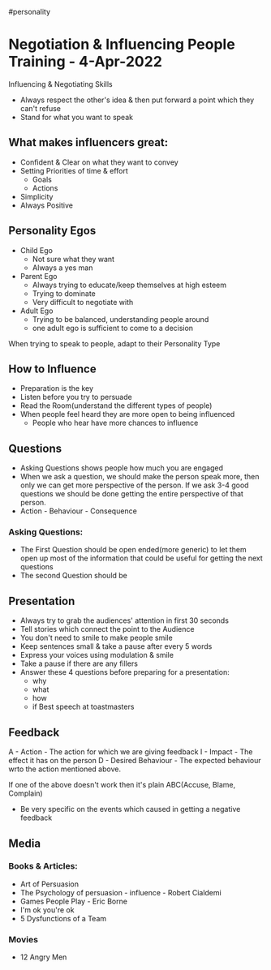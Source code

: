 #personality
# Negotiation & Influencing People Training - 4-Apr-2022

Influencing & Negotiating Skills
- Always respect the other's idea & then put forward a point which they can't refuse
- Stand for what you want to speak

## What makes influencers great:
- Confident & Clear on what they want to convey
- Setting Priorities of time & effort
	- Goals
	- Actions
- Simplicity
- Always Positive

## Personality Egos
- Child Ego
	- Not sure what they want 
	- Always a yes man
- Parent Ego
	- Always trying to educate/keep themselves at high esteem
	- Trying to dominate
	- Very difficult to negotiate with
- Adult Ego
	- Trying to be balanced, understanding people around
	- one adult ego is sufficient to come to a decision

When trying to speak to people, adapt to their Personality Type

## How to Influence
- Preparation is the key
- Listen before you try to persuade
- Read the Room(understand the different types of people)
- When people feel heard they are more open to being influenced
	- People who hear have more chances to influence

## Questions
- Asking Questions shows people how much you are engaged
- When we ask a question, we should make the person speak more, then only we can get more perspective of the person. If we ask 3-4 good questions we should be done getting the entire perspective of that person.
- Action - Behaviour - Consequence

### Asking Questions:
- The First Question should be open ended(more generic) to let them open up most of the information that could be useful for getting the next questions
- The second Question should be 	

## Presentation
- Always try to grab the audiences' attention in first 30 seconds
- Tell stories which connect the point to the Audience
- You don't need to smile to make people smile
- Keep sentences small & take a pause after every 5 words
- Express your voices using modulation & smile
- Take a pause if there are any fillers
- Answer these 4 questions before preparing for a presentation:
	- why
	- what
	- how
	- if
Best speech at toastmasters

## Feedback
A - Action - The action for which we are giving feedback
I - Impact - The effect it has on the person
D - Desired Behaviour - The expected behaviour wrto the action mentioned above.

If one of the above doesn't work then it's plain ABC(Accuse, Blame, Complain)
- Be very specific on the events which caused in getting a negative feedback

## Media

### Books & Articles:
- Art of Persuasion
- The Psychology of persuasion - influence - Robert Cialdemi
- Games People Play - Eric Borne
- I'm ok you're ok
- 5 Dysfunctions of a Team

### Movies
- 12 Angry Men
 
